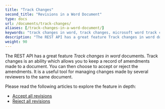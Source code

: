 ```yaml
---
title: "Track Changes"
second_title: "Revisions in a Word Document"
type: docs
url: /documents/track-changes/
aliases: [/track-changes-in-a-word-document/]
keywords: "track changes in word, track changes, microsoft word track changes"
description: "The REST API has a great feature Track changes in word documents. Track changes is an ability which allows you to keep a record of amendments made to a document. You can then choose to accept or reject the amendments. It is a useful tool for managing changes made by several reviewers to the same document."
weight: 90
---
```


The REST API has a great feature *Track changes in word* documents. Track changes is an ability which allows you to keep a record of amendments made to a document. You can then choose to accept or reject the amendments. It is a useful tool for managing changes made by several reviewers to the same document.

Please read the following articles to explore the feature in depth:
- [Accept all revisions](/words/documents/track-changes/accept-all/)
- [Reject all revisions](/words/documents/track-changes/reject-all/)
